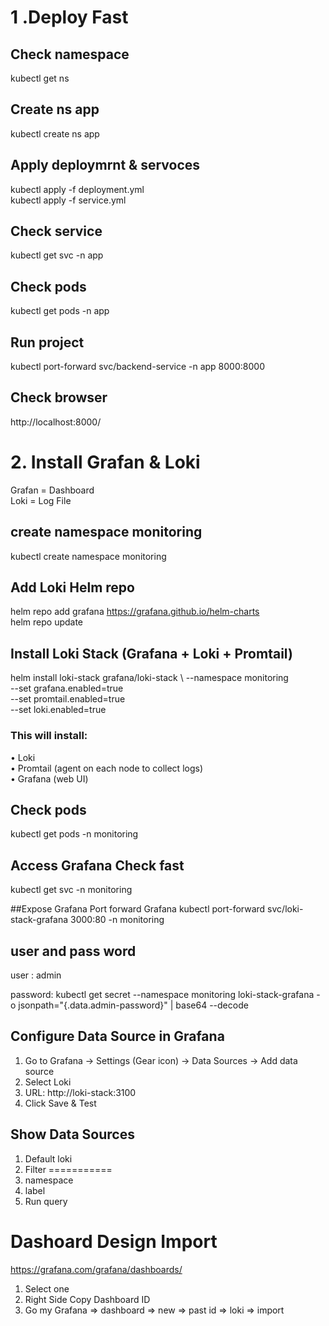 # 1 .Deploy Fast

## Check namespace 
kubectl get ns     
## Create ns app
kubectl create ns app
## Apply deploymrnt & servoces 
kubectl apply -f deployment.yml <br>
kubectl apply -f service.yml <br>
 ## Check service
kubectl get svc -n app     
## Check pods
kubectl get pods -n app
## Run project 
kubectl port-forward svc/backend-service -n app 8000:8000
## Check browser 
http://localhost:8000/
# 2. Install Grafan & Loki
Grafan = Dashboard <br>
Loki = Log File
## create namespace monitoring
kubectl create namespace monitoring
## Add Loki Helm repo
helm repo add grafana https://grafana.github.io/helm-charts <br>
helm repo update

## Install Loki Stack (Grafana + Loki + Promtail)
helm install loki-stack grafana/loki-stack \ 
  --namespace monitoring \
  --set grafana.enabled=true \
  --set promtail.enabled=true \
  --set loki.enabled=true

### This will install:
•	Loki <br>
•	Promtail (agent on each node to collect logs) <br>
•	Grafana (web UI) <br>

## Check pods
kubectl get pods -n monitoring

## Access Grafana Check fast
 kubectl get svc -n monitoring

##Expose Grafana Port forward Grafana
kubectl port-forward svc/loki-stack-grafana 3000:80 -n monitoring

## user and pass word
user : admin <br>

password:
kubectl get secret --namespace monitoring loki-stack-grafana -o jsonpath="{.data.admin-password}" | base64 --decode


## Configure Data Source in Grafana
1.	Go to Grafana → Settings (Gear icon) → Data Sources → Add data source
2.	Select Loki
3.	URL: http://loki-stack:3100
4.	Click Save & Test

## Show Data Sources
1. Default loki 
2. Filter 
===========
1. namespace 
2. label 
3. Run query

# Dashoard Design Import
https://grafana.com/grafana/dashboards/
1. Select one 
2. Right Side Copy Dashboard ID 
3. Go my Grafana => dashboard => new => past id => loki => import












